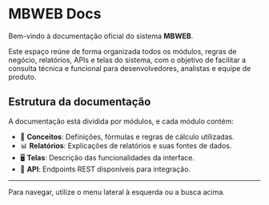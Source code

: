 # MBWEB Docs

Bem-vindo à documentação oficial do sistema **MBWEB**.

Este espaço reúne de forma organizada todos os módulos, regras de negócio, relatórios, APIs e telas do sistema, com o objetivo de facilitar a consulta técnica e funcional para desenvolvedores, analistas e equipe de produto.

## Estrutura da documentação

A documentação está dividida por módulos, e cada módulo contém:

- 📘 **Conceitos**: Definições, fórmulas e regras de cálculo utilizadas.
- 📊 **Relatórios**: Explicações de relatórios e suas fontes de dados.
- 🖥️ **Telas**: Descrição das funcionalidades da interface.
- 🔌 **API**: Endpoints REST disponíveis para integração.

---

Para navegar, utilize o menu lateral à esquerda ou a busca acima.
